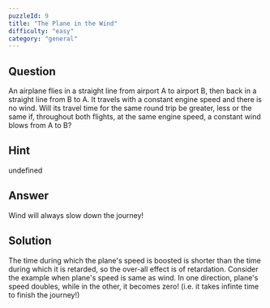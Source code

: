 ```yaml
---
puzzleId: 9
title: "The Plane in the Wind"
difficulty: "easy"
category: "general"
---
```


## Question
An airplane flies in a straight line from airport A to airport B, then back in a straight line from B to A. It travels with a constant engine speed and there is no wind. Will its travel time for the same round trip be greater, less or the same if, throughout both flights, at the same engine speed, a constant wind blows from A to B?


## Hint
undefined

## Answer
Wind will always slow down the journey!

## Solution
The time during which the plane's speed is boosted is shorter than the time during which it is retarded, so the over-all effect is of retardation. Consider the example when plane's speed is same as wind. In one direction, plane's speed doubles, while in the other, it becomes zero! (i.e. it takes infinte time to finish the journey!)

